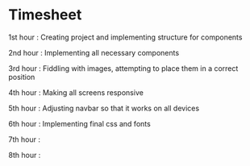 # Timesheet

1st hour : Creating project and implementing structure for components

2nd hour : Implementing all necessary components

3rd hour : Fiddling with images, attempting to place them in a correct position

4th hour : Making all screens responsive

5th hour : Adjusting navbar so that it works on all devices

6th hour : Implementing final css and fonts

7th hour :

8th hour :

